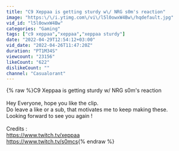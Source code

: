 ```yaml
---
title: "C9 Xeppaa is getting sturdy w\/ NRG s0m's reaction"
image: "https:\/\/i.ytimg.com\/vi\/l5l0owxW4Bw\/hqdefault.jpg"
vid_id: "l5l0owxW4Bw"
categories: "Gaming"
tags: ["c9 xeppaa","xeppaa","xeppaa sturdy"]
date: "2022-04-29T12:54:12+03:00"
vid_date: "2022-04-26T11:47:20Z"
duration: "PT1M34S"
viewcount: "23156"
likeCount: "622"
dislikeCount: ""
channel: "Casualorant"
---
```

{% raw %}C9 Xeppaa is getting sturdy w/ NRG s0m's reaction<br /><br />Hey Everyone, hope you like the clip.<br />Do leave a like or a sub, that motivates me to keep making these.<br />Looking forward to see you again ! <br /><br />Credits :<br /><a rel="nofollow" target="blank" href="https://www.twitch.tv/xeppaa">https://www.twitch.tv/xeppaa</a><br /><a rel="nofollow" target="blank" href="https://www.twitch.tv/s0mcs">https://www.twitch.tv/s0mcs</a>{% endraw %}
